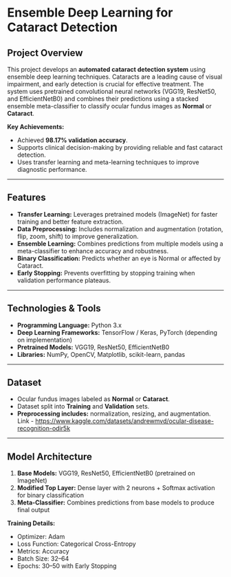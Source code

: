 # Ensemble Deep Learning for Cataract Detection

## Project Overview
This project develops an **automated cataract detection system** using ensemble deep learning techniques. Cataracts are a leading cause of visual impairment, and early detection is crucial for effective treatment. The system uses pretrained convolutional neural networks (VGG19, ResNet50, and EfficientNetB0) and combines their predictions using a stacked ensemble meta-classifier to classify ocular fundus images as **Normal** or **Cataract**.  

**Key Achievements:**
- Achieved **98.17% validation accuracy**.
- Supports clinical decision-making by providing reliable and fast cataract detection.
- Uses transfer learning and meta-learning techniques to improve diagnostic performance.

---

## Features
- **Transfer Learning:** Leverages pretrained models (ImageNet) for faster training and better feature extraction.
- **Data Preprocessing:** Includes normalization and augmentation (rotation, flip, zoom, shift) to improve generalization.
- **Ensemble Learning:** Combines predictions from multiple models using a meta-classifier to enhance accuracy and robustness.
- **Binary Classification:** Predicts whether an eye is Normal or affected by Cataract.
- **Early Stopping:** Prevents overfitting by stopping training when validation performance plateaus.

---

## Technologies & Tools
- **Programming Language:** Python 3.x  
- **Deep Learning Frameworks:** TensorFlow / Keras, PyTorch (depending on implementation)  
- **Pretrained Models:** VGG19, ResNet50, EfficientNetB0  
- **Libraries:** NumPy, OpenCV, Matplotlib, scikit-learn, pandas  

---

## Dataset
- Ocular fundus images labeled as **Normal** or **Cataract**.  
- Dataset split into **Training** and **Validation** sets.  
- **Preprocessing includes:** normalization, resizing, and augmentation.
  Link - https://www.kaggle.com/datasets/andrewmvd/ocular-disease-recognition-odir5k

---

## Model Architecture
1. **Base Models:** VGG19, ResNet50, EfficientNetB0 (pretrained on ImageNet)  
2. **Modified Top Layer:** Dense layer with 2 neurons + Softmax activation for binary classification  
3. **Meta-Classifier:** Combines predictions from base models to produce final output  

**Training Details:**
- Optimizer: Adam  
- Loss Function: Categorical Cross-Entropy  
- Metrics: Accuracy  
- Batch Size: 32–64  
- Epochs: 30–50 with Early Stopping  
